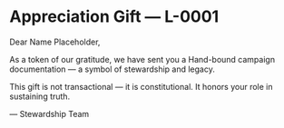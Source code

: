 # Appreciation Gift — L-0001

Dear Name Placeholder,

As a token of our gratitude, we have sent you a Hand-bound campaign documentation — a symbol of stewardship and legacy.

This gift is not transactional — it is constitutional. It honors your role in sustaining truth.

— Stewardship Team
